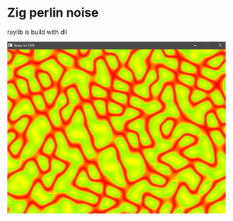 # Zig perlin noise 
raylib is build with dll
 
![Noise pic](https://github.com/SoaB/zig-noise/blob/main/output.png)  